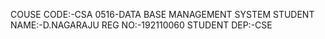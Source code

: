 COUSE CODE:-CSA 0516-DATA BASE MANAGEMENT SYSTEM
STUDENT NAME:-D.NAGARAJU
REG NO:-192110060
STUDENT DEP:-CSE
